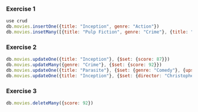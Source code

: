 ### Exercise 1
```javascript
use crud
db.movies.insertOne({title: "Inception", genre: "Action"})
db.movies.insetMany([{title: "Pulp Fiction", genre: "Crime"}, {title: "The Godfather, genre: "Crime"}])
```

### Exercise 2
```javascript
db.movies.updateOne({title: "Inception"}, {$set: {score: 87}})
db.movies.updateMany({genre: "Crime"}, {$set: {score: 92}})
db.movies.updateOne({title: "Parasite"}, {$set: {genre: "Comedy"}, {upsert: true}})
db.movies.updateOne({title: "Inception"}, {$set: {director: "Christopher Nolan}}, {upsert: true})
```

### Exercise 3
```javascript
db.movies.deleteMany({score: 92})
```